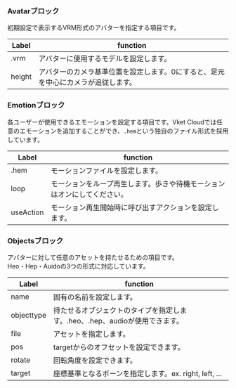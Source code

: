 ### Avatarブロック
初期設定で表示するVRM形式のアバターを指定する項目です。

|  Label |  function  |
| ----   | ---- |
|  .vrm | アバターに使用するモデルを設定します。 |
|  height  | アバターのカメラ基準位置を設定します。0にすると、足元を中心にカメラが追従します。 |

### Emotionブロック
各ユーザーが使用できるエモーションを設定する項目です。Vket Cloudでは任意のエモーションを追加することができ、`.hem`という独自のファイル形式を採用しています。

|  Label |  function  |
| ----   | ---- |
| .hem | モーションファイルを設定します。 |
| loop | モーションをループ再生します。歩きや待機モーションはオンにしてください。 |
| useAction | モーション再生開始時に呼び出すアクションを設定します。 |

### Objectsブロック
アバターに対して任意のアセットを持たせるための項目です。<br>
Heo・Hep・Auidoの3つの形式に対応しています。

|  Label |  function  |
| ----   | ---- |
| name | 固有の名前を設定します。 |
| objecttype | 持たせるオブジェクトのタイプを指定します。.heo、.hep、audioが使用できます。 |
| file | アセットを指定します。 |
| pos | targetからのオフセットを設定できます。 |
| rotate | 回転角度を設定できます。 |
| target | 座標基準となるボーンを指定します。ex. right, left, ... |